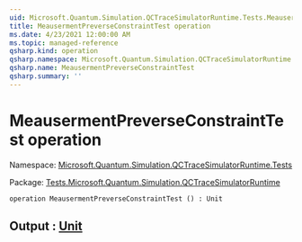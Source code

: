 ```yaml
---
uid: Microsoft.Quantum.Simulation.QCTraceSimulatorRuntime.Tests.MeausermentPreverseConstraintTest
title: MeausermentPreverseConstraintTest operation
ms.date: 4/23/2021 12:00:00 AM
ms.topic: managed-reference
qsharp.kind: operation
qsharp.namespace: Microsoft.Quantum.Simulation.QCTraceSimulatorRuntime.Tests
qsharp.name: MeausermentPreverseConstraintTest
qsharp.summary: ''
---
```


# MeausermentPreverseConstraintTest operation

Namespace: [Microsoft.Quantum.Simulation.QCTraceSimulatorRuntime.Tests](xref:Microsoft.Quantum.Simulation.QCTraceSimulatorRuntime.Tests)

Package: [Tests.Microsoft.Quantum.Simulation.QCTraceSimulatorRuntime](https://nuget.org/packages/Tests.Microsoft.Quantum.Simulation.QCTraceSimulatorRuntime)




```qsharp
operation MeausermentPreverseConstraintTest () : Unit
```


## Output : [Unit](xref:microsoft.quantum.qsharp.valueliterals#unit-literal)

